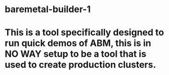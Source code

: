 # baremetal-builder-1
# This is a tool specifically designed to run quick demos of ABM, this is in NO WAY setup to be a tool that is used to create production clusters.
